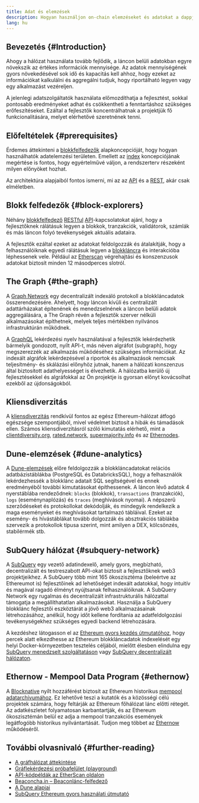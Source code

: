 ```yaml
---
title: Adat és elemzések
description: Hogyan használjon on-chain elemzéseket és adatokat a dappjában
lang: hu
---
```


## Bevezetés {#Introduction}

Ahogy a hálózat használata tovább fejlődik, a láncon belüli adatokban egyre növekszik az értékes információk mennyisége. Az adatok mennyiségének gyors növekedésével sok idő és kapacitás kell ahhoz, hogy ezeket az információkat kalkulálni és aggregálni tudjuk, hogy riportálható legyen vagy egy alkalmazást vezéreljen.

A jelenlegi adatszolgáltatók használata előmozdíthatja a fejlesztést, sokkal pontosabb eredményeket adhat és csökkentheti a fenntartáshoz szükséges erőfeszítéseket. Ezáltal a fejlesztők koncentrálhatnak a projektjük fő funkcionalitására, melyet elérhetővé szeretnének tenni.

## Előfeltételek {#prerequisites}

Érdemes áttekinteni a [blokkfelfedezők](/developers/docs/data-and-analytics/block-explorers/) alapkoncepcióját, hogy hogyan használhatók adatelemzési területen. Emellett az [index](/glossary/#index) koncepciójának megértése is fontos, hogy egyértelművé váljon, a rendszerterv részeként milyen előnyöket hozhat.

Az architektúra alapjaiból fontos ismerni, mi az az [API](https://www.wikipedia.org/wiki/API) és a [REST](https://www.wikipedia.org/wiki/Representational_state_transfer), akár csak elméletben.

## Blokk felfedezők {#block-explorers}

Néhány [blokkfelfedező](/developers/docs/data-and-analytics/block-explorers/) [RESTful](https://www.wikipedia.org/wiki/Representational_state_transfer) [API](https://www.wikipedia.org/wiki/API)-kapcsolatokat ajánl, hogy a fejlesztőknek rálátásuk legyen a blokkok, tranzakciók, validátorok, számlák és más láncon folyó tevékenységek aktuális adataira.

A fejlesztők ezáltal ezeket az adatokat feldolgozzák és átalakítják, hogy a felhasználóiknak egyedi rálátásuk legyen a [blokkláncra](/glossary/#blockchain) és interakcióba léphessenek vele. Például az [Etherscan](https://etherscan.io) végrehajtási és konszenzusok adatokat biztosít minden 12 másodperces slotról.

## The Graph {#the-graph}

A [Graph Network](https://thegraph.com/) egy decentralizált indexáló protokoll a blokkláncadatok összerendezésére. Ahelyett, hogy láncon kívüli és centralizált adattárházakat építenének és menedzselnének a láncon belüli adatok aggregálására, a The Graph révén a fejlesztők szerver nélküli alkalmazásokat építhetnek, melyek teljes mértékben nyilvános infrastruktúrán működnek.

A [GraphQL](https://graphql.org/) lekérdezési nyelv használatával a fejlesztők lekérdezhetik bármelyik gondozott, nyílt API-t, más néven algráfot (subgraph), hogy megszerezzék az alkalmazás működéséhez szükséges információkat. Az indexált algráfok lekérdezésével a riportok és alkalmazások nemcsak teljesítmény- és skálázási előnyhöz jutnak, hanem a hálózati konszenzus által biztosított adathelyességet is élvezhetik. A hálózatba kerülő új fejlesztésekkel és algráfokkal az Ön projektje is gyorsan előnyt kovácsolhat ezekből az újdonságokból.

## Kliensdiverzitás

A [kliensdiverzitás](/developers/docs/nodes-and-clients/client-diversity/) rendkívül fontos az egész Ethereum-hálózat átfogó egészsége szempontjából, mivel védelmet biztosít a hibák és támadások ellen. Számos kliensdiverzitásról szóló kimutatás elérhető, mint a [clientdiversity.org](https://clientdiversity.org/), [rated.network](https://www.rated.network), [supermajority.info](https://supermajority.info//) és az [Ethernodes](https://ethernodes.org/).

## Dune-elemzések {#dune-analytics}

A [Dune-elemzések](https://dune.com/) előre feldolgozzák a blokkláncadatokat relációs adatbázistáblákba (PostgreSQL és DatabricksSQL), hogy a felhasználók lekérdezhessék a blokklánc adatait SQL segítségével és ennek eredményéből további kimutatásokat építhessenek. A láncon lévő adatok 4 nyerstáblába rendeződnek: `blocks` (blokkok), `transactions` (tranzakciók), `logs` (eseménynaplózás) és `traces` (meghívások nyomai). A népszerű szerződéseket és protokollokat dekódolják, és mindegyik rendelkezik a maga eseményeket és meghívásokat tartalmazó tábláival. Ezeket az esemény- és hívástáblákat tovább dolgozzák és absztrakciós táblákba szervezik a protokollok típusa szerint, mint amilyen a DEX, kölcsönzés, stabilérmék stb.

## SubQuery hálózat {#subquery-network}

A [SubQuery](https://subquery.network/) egy vezető adatindexelő, amely gyors, megbízható, decentralizált és testreszabott API-okat biztosít a fejlesztőknek web3 projektjeikhez. A SubQuery több mint 165 ökoszisztéma (beleértve az Ethereumot is) fejlesztőinek ad lehetőséget indexált adatokkal, hogy intuitív és magával ragadó élményt nyújtsanak felhasználóiknak. A SubQuery Network egy rugalmas és decentralizált infrastrukturális hálózattal támogatja a megállíthatatlan alkalmazásokat. Használja a SubQuery blokklánc fejlesztői eszköztárát a jövő web3 alkalmazásainak létrehozásához, anélkül, hogy időt kellene fordítania az adatfeldolgozási tevékenységekhez szükséges egyedi backend létrehozására.

A kezdéshez látogasson el az [Ethereum gyors kezdés útmutatóhoz](https://academy.subquery.network/quickstart/quickstart_chains/ethereum-gravatar.html), hogy percek alatt elkezdhesse az Ethereum blokkláncadatok indexelését egy helyi Docker-környezetben tesztelés céljából, mielőtt élesben elindulna egy [SubQuery menedzselt szolgáltatáson](https://managedservice.subquery.network/) vagy [SubQuery decentralizált hálózaton](https://app.subquery.network/dashboard).

## Ethernow - Mempool Data Program {#ethernow}
A [Blocknative](https://www.blocknative.com/) nyílt hozzáférést biztosít az Ethereum historikus [mempool adatarchívumához](https://www.ethernow.xyz/mempool-data-archive). Ez lehetővé teszi a kutatók és a közösségi célú projektek számára, hogy feltárják az Ethereum főhálózat lánc előtti rétegét. Az adatkészletet folyamatosan karbantartják, és az Ethereum ökoszisztémán belül ez adja a mempool tranzakciós események legátfogóbb historikus nyilvántartását. Tudjon meg többet az [Ethernow](https://www.ethernow.xyz/) működéséről.

## További olvasnivaló {#further-reading}

- [A gráfhálózat áttekintése](https://thegraph.com/docs/en/about/network/)
- [Gráflekérdezési próbafelület (playground)](https://thegraph.com/explorer/subgraph/graphprotocol/graph-network-mainnet?version=current)
- [API-kódpéldák az EtherScan oldalon](https://etherscan.io/apis#contracts)
- [Beaconcha.in – Beaconlánc-felfedező](https://beaconcha.in)
- [A Dune alapjai](https://docs.dune.com/#dune-basics)
- [SubQuery Ethereum gyors használati útmutató](https://academy.subquery.network/indexer/quickstart/quickstart_chains/ethereum-gravatar.html)

